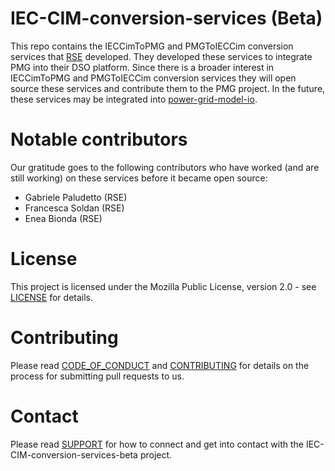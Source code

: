 <!--
SPDX-FileCopyrightText: 2022 Contributors to the Power Grid Model project <dynamic.grid.calculation@alliander.com>

SPDX-License-Identifier: MPL-2.0
-->

# IEC-CIM-conversion-services (Beta)
This repo contains the IECCimToPMG and PMGToIECCim conversion services that [RSE](https://www.rse-web.it/) developed. They developed these services to integrate PMG into their DSO platform. Since there is a broader interest in IECCimToPMG and PMGToIECCim conversion services they will open source these services and contribute them to the PMG project. In the future, these services may be integrated into [power-grid-model-io](https://github.com/PowerGridModel/power-grid-model-io). 

# Notable contributors
Our gratitude goes to the following contributors who have worked (and are still working) on these services before it became open source:
- Gabriele Paludetto (RSE)
- Francesca Soldan (RSE)
- Enea Bionda (RSE)

# License
This project is licensed under the Mozilla Public License, version 2.0 - see [LICENSE](LICENSE) for details.

# Contributing
Please read [CODE_OF_CONDUCT](https://github.com/PowerGridModel/.github/blob/main/CODE_OF_CONDUCT.md) and [CONTRIBUTING](https://github.com/PowerGridModel/.github/blob/main/CONTRIBUTING.md) for details on the process 
for submitting pull requests to us.

# Contact
Please read [SUPPORT](https://github.com/PowerGridModel/.github/blob/main/SUPPORT.md) for how to connect and get into contact with the IEC-CIM-conversion-services-beta project.
